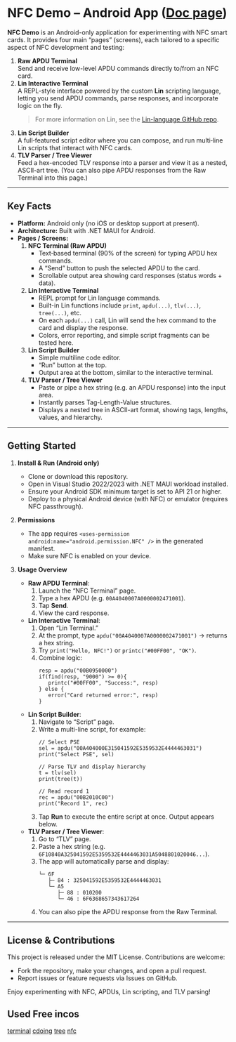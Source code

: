 # NFC Demo – Android App ([Doc page](https://luki128.github.io/NfcTerminal/lin_extension.html))

**NFC Demo** is an Android-only application for experimenting with NFC smart cards. It provides four main “pages” (screens), each tailored to a specific aspect of NFC development and testing:

1. **Raw APDU Terminal**  
   Send and receive low-level APDU commands directly to/from an NFC card.
2. **Lin Interactive Terminal**  
   A REPL-style interface powered by the custom **Lin** scripting language, letting you send APDU commands, parse responses, and incorporate logic on the fly.  
   > For more information on Lin, see the [Lin-language GitHub repo](https://github.com/Luki128/Lin-language/tree/main).
3. **Lin Script Builder**  
   A full‐featured script editor where you can compose, and run multi‐line Lin scripts that interact with NFC cards.
4. **TLV Parser / Tree Viewer**  
   Feed a hex-encoded TLV response into a parser and view it as a nested, ASCII-art tree. (You can also pipe APDU responses from the Raw Terminal into this page.)

---

## Key Facts

- **Platform:** Android only (no iOS or desktop support at present).  
- **Architecture:** Built with .NET MAUI for Android.  
- **Pages / Screens:**  
  1. **NFC Terminal (Raw APDU)**  
     - Text‐based terminal (90% of the screen) for typing APDU hex commands.  
     - A “Send” button to push the selected APDU to the card.  
     - Scrollable output area showing card responses (status words + data).  
  2. **Lin Interactive Terminal**  
     - REPL prompt for Lin language commands.  
     - Built-in Lin functions include `print`, `apdu(...)`, `tlv(...)`, `tree(...)`, etc.  
     - On each `apdu(...)` call, Lin will send the hex command to the card and display the response.  
     - Colors, error reporting, and simple script fragments can be tested here.  
  3. **Lin Script Builder**  
     - Simple multiline code editor.  
     - “Run” button at the top.  
     - Output area at the bottom, similar to the interactive terminal.    
  4. **TLV Parser / Tree Viewer**  
     - Paste or pipe a hex string (e.g. an APDU response) into the input area.  
     - Instantly parses Tag-Length-Value structures.  
     - Displays a nested tree in ASCII-art format, showing tags, lengths, values, and hierarchy. 
---

## Getting Started

1. **Install & Run (Android only)**  
   - Clone or download this repository.  
   - Open in Visual Studio 2022/2023 with .NET MAUI workload installed.  
   - Ensure your Android SDK minimum target is set to API 21 or higher.  
   - Deploy to a physical Android device (with NFC) or emulator (requires NFC passthrough).  

2. **Permissions**  
   - The app requires `<uses-permission android:name="android.permission.NFC" />` in the generated manifest.  
   - Make sure NFC is enabled on your device.  

3. **Usage Overview**  
   - **Raw APDU Terminal**:  
     1. Launch the “NFC Terminal” page.  
     2. Type a hex APDU (e.g. `00A4040007A0000002471001`).  
     3. Tap **Send**.  
     4. View the card response.  
   - **Lin Interactive Terminal**:  
     1. Open “Lin Terminal.”  
     2. At the prompt, type `apdu("00A4040007A0000002471001")` → returns a hex string.  
     3. Try `print("Hello, NFC!")` or `printc("#00FF00", "OK")`.  
     4. Combine logic:  
        ```lin
        resp = apdu("00B0950000")
        if(find(resp, "9000") >= 0){
           printc("#00FF00", "Success:", resp)
        } else {
           error("Card returned error:", resp)
		}
        ```  
   - **Lin Script Builder**:  
     1. Navigate to “Script” page.  
     2. Write a multi-line script, for example:  
        ```lin
        // Select PSE
        sel = apdu("00A404000E315041592E5359532E4444463031")
        print("Select PSE", sel)
        
        // Parse TLV and display hierarchy
        t = tlv(sel)
        print(tree(t))
        
        // Read record 1
        rec = apdu("00B2010C00")
        print("Record 1", rec)
        ```  
     3. Tap **Run** to execute the entire script at once. Output appears below.  
   - **TLV Parser / Tree Viewer**:  
     1. Go to “TLV” page.  
     2. Paste a hex string (e.g. `6F10840A325041592E5359532E4444463031A5048801020046...`).  
     3. The app will automatically parse and display:  
        ```
        └─ 6F
           ├─ 84 : 325041592E5359532E4444463031
           └─ A5
              ├─ 88 : 010200
              └─ 46 : 6F6368657343617264
        ```  
     4. You can also pipe the APDU response from the Raw Terminal.

---

## License & Contributions

This project is released under the MIT License. Contributions are welcome:

- Fork the repository, make your changes, and open a pull request.  
- Report issues or feature requests via Issues on GitHub.  

Enjoy experimenting with NFC, APDUs, Lin scripting, and TLV parsing!  

## Used Free incos

[terminal](https://freeicons.io/apps-&-programming-2/applications-and-programming-application-coding-terminal-icon-41762)
[cdoing](https://freeicons.io/apps-&-programming-2/applications-and-programming-application-coding-web-code-write-icon-41764)
[tree](https://freeicons.io/interface-v.2/hierarchy-organized-diagram-structure-icon-105862)
[nfc](https://freeicons.io/payment-icon-set-35662/nfc-contactless-card-payment-mobile-banking-icon-1431369)
